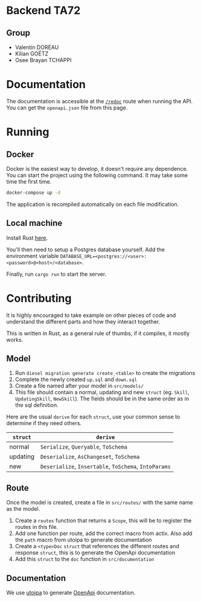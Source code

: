# Backend TA72

## Group

- Valentin DOREAU
- Kilian GOËTZ
- Osee Brayan TCHAPPI

# Documentation

The documentation is accessible at the [`/redoc`](localhost:8000/redoc) route when running the API.  
You can get the `openapi.json` file from this page.

# Running

## Docker

Docker is the easiest way to develop, it doesn't require any dependence.  
You can start the project using the following command. It may take some time the first time.

```sh
docker-compose up -d
```

The application is recompiled automatically on each file modification.

## Local machine

Install Rust [here](https://www.rust-lang.org/tools/install).

You'll then need to setup a Postgres database yourself. Add the environment variable
`DATABASE_URL=<postgres://<user>:<password>@<host>/<database>`.

Finally, run `cargo run` to start the server.

# Contributing

It is highly encouraged to take example on other pieces of code and understand the different parts and how they interact together.

This is written in Rust, as a general rule of thumbs, if it compiles, it mostly works.

## Model

1. Run `diesel migration generate create_<table>` to create the migrations
2. Complete the newly created `up.sql` and `down.sql`
3. Create a file named after your model in `src/models/`
4. This file should contain a normal, updating and new `struct` (eg. `Skill`, `UpdatingSkill`, `NewSkill`). The fields should be in the same order as in the sql definition.

Here are the usual `derive` for each `struct`, use your common sense to determine if they need others.

| `struct` | `derive` |
|-|-|
| normal | `Serialize`, `Queryable`, `ToSchema` |
| updating | `Deserialize`, `AsChangeset`, `ToSchema` |
| new | `Deserialize`, `Insertable`, `ToSchema`, `IntoParams` |

## Route

Once the model is created, create a file in `src/routes/` with the same name as the model.

1. Create a `routes` function that returns a `Scope`, this will be to register the routes in this file.
2. Add one function per route, add the correct macro from actix. Also add the `path` macro from utoipa to generate documentation
3. Create a `<type>Doc` `struct` that references the different routes and response `struct`, this is to generate the OpenApi documentation
4. Add this `struct` to the `doc` function in `src/documentation`

## Documentation

We use [utoipa](https://github.com/juhaku/utoipa) to generate [OpenApi](https://www.openapis.org/) documentation.
